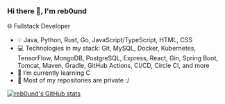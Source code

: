 ### Hi there 👋, I'm reb0und

🌐 Fullstack Developer

- 💡 Java, Python, Rust, Go, JavaScript/TypeScript, HTML, CSS
- 💻 Technologies in my stack: Git, MySQL, Docker, Kubernetes, TensorFlow, MongoDB, PostgreSQL, Express, React, Gin, Spring Boot, Tomcat, Maven, Gradle, GitHub Actions, CI/CD, Circle CI, and more
- 🌱 I’m currently learning C
- 🚨 Most of my repositories are private :/


[![reb0und's GitHub stats](https://github-readme-stats.vercel.app/api?username=reb0und)](https://github.com/reb0und/github-readme-stats)
